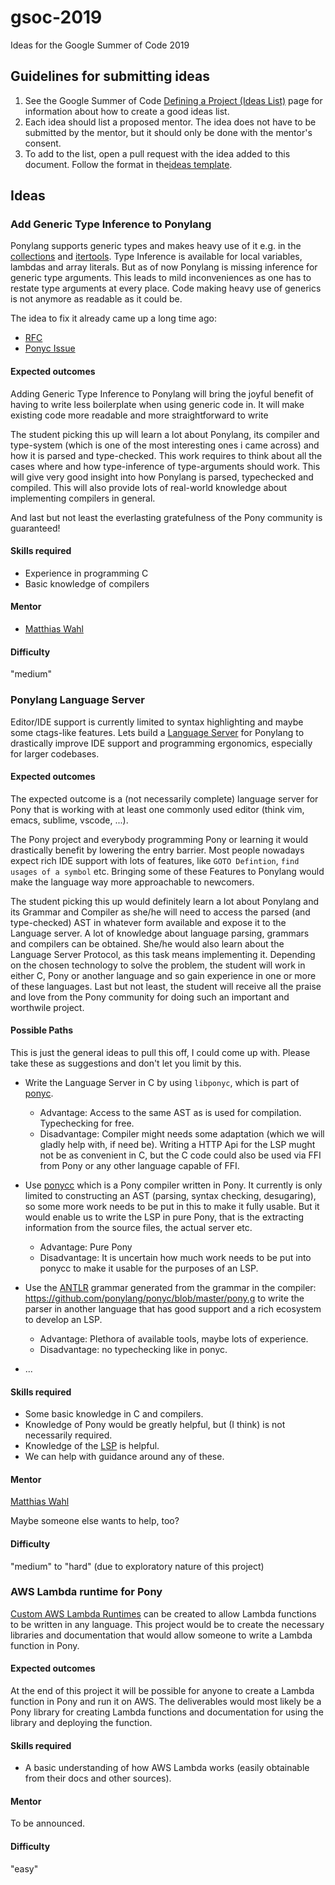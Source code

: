 # gsoc-2019
Ideas for the Google Summer of Code 2019

## Guidelines for submitting ideas

1. See the Google Summer of Code [Defining a Project (Ideas List)](https://google.github.io/gsocguides/mentor/defining-a-project-ideas-list) page for information about how to create a good ideas list.
2. Each idea should list a proposed mentor. The idea does not have to be submitted by the mentor, but it should only be done with the mentor's consent.
3. To add to the list, open a pull request with the idea added to this document. Follow the format in the[ideas template](ideas-template.md).

## Ideas

### Add Generic Type Inference to Ponylang

Ponylang supports generic types and makes heavy use of it e.g. in the [collections](https://stdlib.ponylang.io/collections--index) and [itertools](https://stdlib.ponylang.io/itertools--index).
Type Inference is available for local variables, lambdas and array literals. But as of now Ponylang is missing inference for generic type arguments.
This leads to mild inconveniences as one has to restate type arguments at every place. Code making heavy use of generics is not anymore as readable as it could be.

The idea to fix it already came up a long time ago:

- [RFC](https://github.com/ponylang/rfcs/blob/mod-operator/text/0010-generic-type-inference.md)
- [Ponyc Issue](https://github.com/ponylang/ponyc/issues/1184)

#### Expected outcomes

Adding Generic Type Inference to Ponylang will bring the joyful benefit of having to write less boilerplate when using generic code in.
It will make existing code more readable and more straightforward to write 

The student picking this up will learn a lot about Ponylang, its compiler and type-system (which is one of the most interesting ones i came across) and how it is parsed and type-checked. This work requires to
think about all the cases where and how type-inference of type-arguments should work. This will give very good insight into how Ponylang is parsed, typechecked and compiled.
This will also provide lots of real-world knowledge about implementing compilers in general.

And last but not least the everlasting gratefulness of the Pony community is guaranteed!

#### Skills required

- Experience in programming C
- Basic knowledge of compilers

#### Mentor

- [Matthias Wahl](https://github.com/mfelsche)

#### Difficulty

"medium"

### Ponylang Language Server


Editor/IDE support is currently limited to syntax highlighting and maybe some ctags-like features.
Lets build a [Language Server](https://microsoft.github.io/language-server-protocol/) for Ponylang to drastically improve IDE support and programming ergonomics, especially for larger codebases.

#### Expected outcomes

The expected outcome is a (not necessarily complete) language server for Pony that is working with at least one commonly used editor (think vim, emacs, sublime, vscode, ...). 

The Pony project and everybody programming Pony or learning it would drastically benefit by lowering the entry barrier. Most people nowadays expect rich IDE support with lots of features, like `GOTO Defintion`, `find usages of a symbol` etc. Bringing some of these Features to Ponylang would make the language way more approachable to newcomers.

The student picking this up would definitely learn a lot about Ponylang and its Grammar and Compiler as she/he will need to access the parsed (and type-checked) AST in whatever form available and expose it to the Language server. A lot of knowledge about language parsing, grammars and compilers can be obtained. She/he would also learn about the Language Server Protocol, as this task means implementing it. Depending on the chosen technology to solve the problem, the student will work in either C, Pony or another language and so gain experience in one or more of these languages. Last but not least, the student will receive all the praise and love from the Pony community for doing such an important and worthwile project.

#### Possible Paths

This is just the general ideas to pull this off, I could come up with. Please take these as suggestions and don't let you limit by this.

- Write the Language Server in C by using `libponyc`, which is part of [ponyc](https://github/ponylang/ponyc/tree/master/src/libponyc).
  - Advantage: Access to the same AST as is used for compilation. Typechecking for free.
  - Disadvantage: Compiler might needs some adaptation (which we will gladly help with, if need be). Writing a HTTP Api for the LSP mught not be as convenient in C, but the C code could also be used via FFI from Pony or any other language capable of FFI.

- Use [ponycc](https://github.com/jemc/ponycc) which is a Pony compiler written in Pony. It currently is only limited to constructing an AST (parsing, syntax checking, desugaring), so some more work needs to be put in this to make it fully usable. But it would enable us to write the LSP in pure Pony, that is the extracting information from the source files, the actual server etc.
  - Advantage: Pure Pony
  - Disadvantage: It is uncertain how much work needs to be put into ponycc to make it usable for the purposes of an LSP.

- Use the [ANTLR](https://www.antlr.org/) grammar generated from the grammar in the compiler: https://github.com/ponylang/ponyc/blob/master/pony.g to write the parser in another language that has good support and a rich ecosystem to develop an LSP.
  - Advantage: Plethora of available tools, maybe lots of experience.
  - Disadvantage: no typechecking like in ponyc.

- ...

#### Skills required

- Some basic knowledge in C and compilers. 
- Knowledge of Pony would be greatly helpful, but (I think) is not necessarily required.
- Knowledge of the [LSP](https://microsoft.github.io/language-server-protocol/) is helpful.
- We can help with guidance around any of these.

#### Mentor

[Matthias Wahl](https://github.com/mfelsche)

Maybe someone else wants to help, too?

#### Difficulty

"medium" to "hard" (due to exploratory nature of this project)

### AWS Lambda runtime for Pony

[Custom AWS Lambda Runtimes](https://docs.aws.amazon.com/lambda/latest/dg/runtimes-custom.html) can be created to allow Lambda functions to be written in any language. This project would be to create the necessary libraries and documentation that would allow someone to write a Lambda function in Pony.

#### Expected outcomes

At the end of this project it will be possible for anyone to create a Lambda function in Pony and run it on AWS. The deliverables would most likely be a Pony library for creating Lambda functions and documentation for using the library and deploying the function.

#### Skills required

- A basic understanding of how AWS Lambda works (easily obtainable from their docs and other sources).

#### Mentor

To be announced.

#### Difficulty

"easy"
